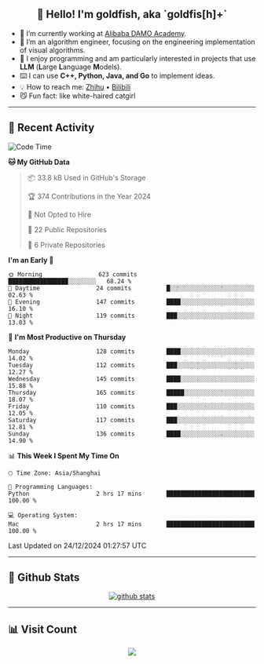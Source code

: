 
<h2 align="center">👋 Hello! I'm goldfish, aka `goldfis[h]+`</h2>

- 📍 I’m currently working at [Alibaba DAMO Academy](https://damo.alibaba.com/).  
- 🌱 I’m an algorithm engineer, focusing on the engineering implementation of visual algorithms.  
- 💬 I enjoy programming and am particularly interested in projects that use **LLM** (**L**arge **L**anguage **M**odels).   
- ⌨️ I can use **C++, Python, Java, and Go** to implement ideas.  
- 💡 How to reach me: [Zhihu](https://www.zhihu.com/people/goldfishh) • [Bilibili](https://space.bilibili.com/11349246)  
- 😼 Fun fact: like white-haired catgirl  

-------

## 🔧 Recent Activity

<!--START_SECTION:waka-->
![Code Time](http://img.shields.io/badge/Code%20Time-93%20hrs%2039%20mins-blue)

**🐱 My GitHub Data** 

> 📦 33.8 kB Used in GitHub's Storage 
 > 
> 🏆 374 Contributions in the Year 2024
 > 
> 🚫 Not Opted to Hire
 > 
> 📜 22 Public Repositories 
 > 
> 🔑 6 Private Repositories 
 > 
**I'm an Early 🐤** 

```text
🌞 Morning                623 commits         █████████████████░░░░░░░░   68.24 % 
🌆 Daytime                24 commits          █░░░░░░░░░░░░░░░░░░░░░░░░   02.63 % 
🌃 Evening                147 commits         ████░░░░░░░░░░░░░░░░░░░░░   16.10 % 
🌙 Night                  119 commits         ███░░░░░░░░░░░░░░░░░░░░░░   13.03 % 
```
📅 **I'm Most Productive on Thursday** 

```text
Monday                   128 commits         ████░░░░░░░░░░░░░░░░░░░░░   14.02 % 
Tuesday                  112 commits         ███░░░░░░░░░░░░░░░░░░░░░░   12.27 % 
Wednesday                145 commits         ████░░░░░░░░░░░░░░░░░░░░░   15.88 % 
Thursday                 165 commits         █████░░░░░░░░░░░░░░░░░░░░   18.07 % 
Friday                   110 commits         ███░░░░░░░░░░░░░░░░░░░░░░   12.05 % 
Saturday                 117 commits         ███░░░░░░░░░░░░░░░░░░░░░░   12.81 % 
Sunday                   136 commits         ████░░░░░░░░░░░░░░░░░░░░░   14.90 % 
```


📊 **This Week I Spent My Time On** 

```text
🕑︎ Time Zone: Asia/Shanghai

💬 Programming Languages: 
Python                   2 hrs 17 mins       █████████████████████████   100.00 % 

💻 Operating System: 
Mac                      2 hrs 17 mins       █████████████████████████   100.00 % 
```


 Last Updated on 24/12/2024 01:27:57 UTC
<!--END_SECTION:waka-->

-------

## 📆 Github Stats

<p align="center">
    <a href="https://github.com/anuraghazra/github-readme-stats">
      <img src="https://github-readme-stats.vercel.app/api?username=goldfishh&show_icons=true&theme=dracula" alt="github stats" />
    </a>
</p>

-------

## 📊 Visit Count

<p align="center">
  <a href="https://count.getloli.com/"><img src="https://count.getloli.com/get/@:goldfishh?theme=rule34"></a>
</p>
